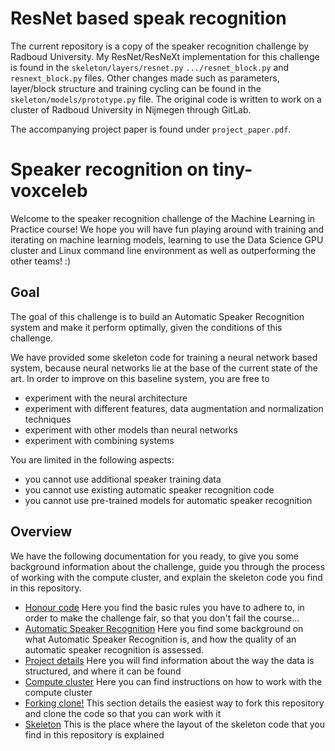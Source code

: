 # ResNet based speak recognition

The current repository is a copy of the speaker recognition challenge by Radboud University. My ResNet/ResNeXt implementation for this challenge is found in the `skeleton/layers/resnet.py` `.../resnet_block.py` and `resnext_block.py` files. Other changes made such as parameters, layer/block structure and training cycling can be found in the `skeleton/models/prototype.py` file. The original code is written to work on a cluster of Radboud University in Nijmegen through GitLab.

The accompanying project paper is found under `project_paper.pdf`.

# Speaker recognition on tiny-voxceleb

Welcome to the speaker recognition challenge of the Machine Learning in Practice course! We hope you will have fun playing around with training and iterating on machine learning models, learning to use the Data Science GPU cluster and Linux command line environment as well as outperforming the other teams! :)

## Goal

The goal of this challenge is to build an Automatic Speaker Recognition system and make it perform optimally, given the conditions of this challenge.  

We have provided some skeleton code for training a neural network based system, because neural networks lie at the base of the current state of the art.  In order to improve on this baseline system, you are free to 
 - experiment with the neural architecture
 - experiment with different features, data augmentation and normalization techniques
 - experiment with other models than neural networks
 - experiment with combining systems

You are limited in the following aspects:
 - you cannot use additional speaker training data
 - you cannot use existing automatic speaker recognition code
 - you cannot use pre-trained models for automatic speaker recognition

## Overview

We have the following documentation for you ready, to give you some background information about the challenge, guide you through the process of working with the compute cluster, and explain the skeleton code you find in this repository. 

 - [Honour code](doc/honour-code.md) Here you find the basic rules you have to adhere to, in order to make the challenge fair, so that you don't fail the course...
 - [Automatic Speaker Recognition](doc/speaker-recognition.md) Here you find some background on what Automatic Speaker Recognition is, and how the quality of an automatic speaker recognition is assessed.  
 - [Project details](doc/project.md) Here you will find information about the way the data is structured, and where it can be found
 - [Compute cluster](doc/cluster.md) Here you can find instructions on how to work with the compute cluster
 - [Forking clone!](doc/clone.md) This section details the easiest way to fork this repository and clone the code so that you can work with it
 - [Skeleton](doc/skeleton.md) This is the place where the layout of the skeleton code that you find in this repository is explained
